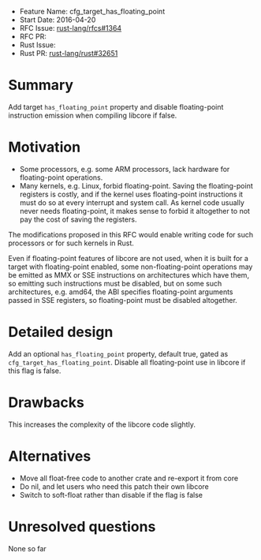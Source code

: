 - Feature Name: cfg_target_has_floating_point
- Start Date: 2016-04-20
- RFC Issue: [rust-lang/rfcs#1364](https://github.com/rust-lang/rfcs/issues/1364)
- RFC PR: 
- Rust Issue: 
- Rust PR: [rust-lang/rust#32651](https://github.com/rust-lang/rust/pull/32651)

# Summary
[summary]: #summary

Add target `has_floating_point` property and disable floating-point instruction emission when compiling libcore if false.

# Motivation
[motivation]: #motivation

* Some processors, e.g. some ARM processors, lack hardware for floating-point operations.
* Many kernels, e.g. Linux, forbid floating-point. Saving the floating-point registers is costly, and if the kernel uses floating-point instructions it must do so at every interrupt and system call. As kernel code usually never needs floating-point, it makes sense to forbid it altogether to not pay the cost of saving the registers.

The modifications proposed in this RFC would enable writing code for such processors or for such kernels in Rust.

Even if floating-point features of libcore are not used, when it is built for a target with floating-point enabled, some non-floating-point operations may be emitted as MMX or SSE instructions on architectures which have them, so emitting such instructions must be disabled, but on some such architectures, e.g. amd64, the ABI specifies floating-point arguments passed in SSE registers, so floating-point must be disabled altogether.

# Detailed design
[design]: #detailed-design

Add an optional `has_floating_point` property, default true, gated as `cfg_target_has_floating_point`. Disable all floating-point use in libcore if this flag is false.

# Drawbacks
[drawbacks]: #drawbacks

This increases the complexity of the libcore code slightly.

# Alternatives
[alternatives]: #alternatives

* Move all float-free code to another crate and re-export it from core
* Do nil, and let users who need this patch their own libcore
* Switch to soft-float rather than disable if the flag is false

# Unresolved questions
[unresolved]: #unresolved-questions

None so far
